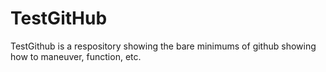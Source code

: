 # TestGitHub
TestGithub is a respository showing the bare minimums of github showing how to maneuver, function, etc.
